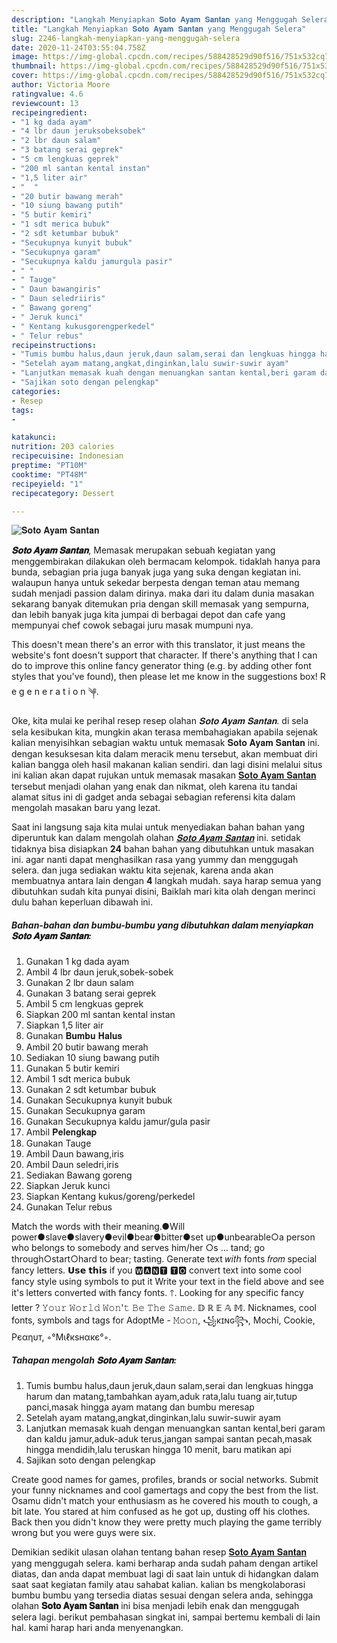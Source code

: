 ```yaml
---
description: "Langkah Menyiapkan 𝐒𝐨𝐭𝐨 𝐀𝐲𝐚𝐦 𝐒𝐚𝐧𝐭𝐚𝐧 yang Menggugah Selera"
title: "Langkah Menyiapkan 𝐒𝐨𝐭𝐨 𝐀𝐲𝐚𝐦 𝐒𝐚𝐧𝐭𝐚𝐧 yang Menggugah Selera"
slug: 2246-langkah-menyiapkan-yang-menggugah-selera
date: 2020-11-24T03:55:04.758Z
image: https://img-global.cpcdn.com/recipes/588428529d90f516/751x532cq70/𝐒𝐨𝐭𝐨-𝐀𝐲𝐚𝐦-𝐒𝐚𝐧𝐭𝐚𝐧-foto-resep-utama.jpg
thumbnail: https://img-global.cpcdn.com/recipes/588428529d90f516/751x532cq70/𝐒𝐨𝐭𝐨-𝐀𝐲𝐚𝐦-𝐒𝐚𝐧𝐭𝐚𝐧-foto-resep-utama.jpg
cover: https://img-global.cpcdn.com/recipes/588428529d90f516/751x532cq70/𝐒𝐨𝐭𝐨-𝐀𝐲𝐚𝐦-𝐒𝐚𝐧𝐭𝐚𝐧-foto-resep-utama.jpg
author: Victoria Moore
ratingvalue: 4.6
reviewcount: 13
recipeingredient:
- "1 kg dada ayam"
- "4 lbr daun jeruksobeksobek"
- "2 lbr daun salam"
- "3 batang serai geprek"
- "5 cm lengkuas geprek"
- "200 ml santan kental instan"
- "1,5 liter air"
- "  "
- "20 butir bawang merah"
- "10 siung bawang putih"
- "5 butir kemiri"
- "1 sdt merica bubuk"
- "2 sdt ketumbar bubuk"
- "Secukupnya kunyit bubuk"
- "Secukupnya garam"
- "Secukupnya kaldu jamurgula pasir"
- " "
- " Tauge"
- " Daun bawangiris"
- " Daun seledriiris"
- " Bawang goreng"
- " Jeruk kunci"
- " Kentang kukusgorengperkedel"
- " Telur rebus"
recipeinstructions:
- "Tumis bumbu halus,daun jeruk,daun salam,serai dan lengkuas hingga harum dan matang,tambahkan ayam,aduk rata,lalu tuang air,tutup panci,masak hingga ayam matang dan bumbu meresap"
- "Setelah ayam matang,angkat,dinginkan,lalu suwir-suwir ayam"
- "Lanjutkan memasak kuah dengan menuangkan santan kental,beri garam dan kaldu jamur,aduk-aduk terus,jangan sampai santan pecah,masak hingga mendidih,lalu teruskan hingga 10 menit, baru matikan api"
- "Sajikan soto dengan pelengkap"
categories:
- Resep
tags:
- 

katakunci:  
nutrition: 203 calories
recipecuisine: Indonesian
preptime: "PT10M"
cooktime: "PT48M"
recipeyield: "1"
recipecategory: Dessert

---
```



![𝐒𝐨𝐭𝐨 𝐀𝐲𝐚𝐦 𝐒𝐚𝐧𝐭𝐚𝐧](https://img-global.cpcdn.com/recipes/588428529d90f516/751x532cq70/𝐒𝐨𝐭𝐨-𝐀𝐲𝐚𝐦-𝐒𝐚𝐧𝐭𝐚𝐧-foto-resep-utama.jpg)

<b><i>𝐒𝐨𝐭𝐨 𝐀𝐲𝐚𝐦 𝐒𝐚𝐧𝐭𝐚𝐧</i></b>, Memasak merupakan sebuah kegiatan yang menggembirakan dilakukan oleh bermacam kelompok. tidaklah hanya para bunda, sebagian pria juga banyak juga yang suka dengan kegiatan ini. walaupun hanya untuk sekedar berpesta dengan teman atau memang sudah menjadi passion dalam dirinya. maka dari itu dalam dunia masakan sekarang banyak ditemukan pria dengan skill memasak yang sempurna, dan lebih banyak juga kita jumpai di berbagai depot dan cafe yang mempunyai chef cowok sebagai juru masak mumpuni nya.

This doesn&#39;t mean there&#39;s an error with this translator, it just means the website&#39;s font doesn&#39;t support that character. If there&#39;s anything that I can do to improve this online fancy generator thing (e.g. by adding other font styles that you&#39;ve found), then please let me know in the suggestions box! R e g e n e r a t i o n ༆.

Oke, kita mulai ke perihal resep resep olahan <i>𝐒𝐨𝐭𝐨 𝐀𝐲𝐚𝐦 𝐒𝐚𝐧𝐭𝐚𝐧</i>. di sela sela kesibukan kita, mungkin akan terasa membahagiakan apabila sejenak kalian menyisihkan sebagian waktu untuk memasak 𝐒𝐨𝐭𝐨 𝐀𝐲𝐚𝐦 𝐒𝐚𝐧𝐭𝐚𝐧 ini. dengan kesuksesan kita dalam meracik menu tersebut, akan membuat diri kalian bangga oleh hasil makanan kalian sendiri. dan lagi disini melalui situs ini kalian akan dapat rujukan untuk memasak masakan <u>𝐒𝐨𝐭𝐨 𝐀𝐲𝐚𝐦 𝐒𝐚𝐧𝐭𝐚𝐧</u> tersebut menjadi olahan yang enak dan nikmat, oleh karena itu tandai alamat situs ini di gadget anda sebagai sebagian referensi kita dalam mengolah masakan baru yang lezat.


Saat ini langsung saja kita mulai untuk menyediakan bahan bahan yang diperuntuk kan dalam mengolah olahan <u><i>𝐒𝐨𝐭𝐨 𝐀𝐲𝐚𝐦 𝐒𝐚𝐧𝐭𝐚𝐧</i></u> ini. setidak tidaknya bisa disiapkan <b>24</b> bahan bahan yang dibutuhkan untuk masakan ini. agar nanti dapat menghasilkan rasa yang yummy dan menggugah selera. dan juga sediakan waktu kita sejenak, karena anda akan membuatnya antara lain dengan <b>4</b> langkah mudah. saya harap semua yang dibutuhkan sudah kita punyai disini, Baiklah mari kita olah dengan merinci dulu bahan keperluan dibawah ini.

<!--inarticleads1-->

##### Bahan-bahan dan bumbu-bumbu yang dibutuhkan dalam menyiapkan 𝐒𝐨𝐭𝐨 𝐀𝐲𝐚𝐦 𝐒𝐚𝐧𝐭𝐚𝐧:

1. Gunakan 1 kg dada ayam
1. Ambil 4 lbr daun jeruk,sobek-sobek
1. Gunakan 2 lbr daun salam
1. Gunakan 3 batang serai geprek
1. Ambil 5 cm lengkuas geprek
1. Siapkan 200 ml santan kental instan
1. Siapkan 1,5 liter air
1. Gunakan  𝐁𝐮𝐦𝐛𝐮 𝐇𝐚𝐥𝐮𝐬
1. Ambil 20 butir bawang merah
1. Sediakan 10 siung bawang putih
1. Gunakan 5 butir kemiri
1. Ambil 1 sdt merica bubuk
1. Gunakan 2 sdt ketumbar bubuk
1. Gunakan Secukupnya kunyit bubuk
1. Gunakan Secukupnya garam
1. Gunakan Secukupnya kaldu jamur/gula pasir
1. Ambil  𝐏𝐞𝐥𝐞𝐧𝐠𝐤𝐚𝐩
1. Gunakan  Tauge
1. Ambil  Daun bawang,iris
1. Ambil  Daun seledri,iris
1. Sediakan  Bawang goreng
1. Siapkan  Jeruk kunci
1. Siapkan  Kentang kukus/goreng/perkedel
1. Gunakan  Telur rebus


Match the words with their meaning.●Will power●slave●slavery●evil●bear●bitter●set up●unbearable○a person who belongs to somebody and serves him/her ○s … tand; go through○start○hard to bear; tasting. Generate text 𝑤𝑖𝑡ℎ fonts 𝑓𝑟𝑜𝑚 special fancy letters. 𝗨𝘀𝗲 𝘁𝗵𝗶𝘀 if you 🆆🅰🅽🆃 🆃🅾 convert text into some cool fancy style using symbols to put it Write your text in the field above and see it&#39;s letters converted with fancy fonts. 🡑. Looking for any specific fancy letter ? 𝚈𝚘𝚞𝚛 𝚆𝚘𝚛𝚕𝚍 𝚆𝚘𝚗&#39;𝚝 𝙱𝚎 𝚃𝚑𝚎 𝚂𝚊𝚖𝚎. 𝔻 ℝ 𝔼 𝔸 𝕄. Nicknames, cool fonts, symbols and tags for AdoptMe - 𝙼𝚘𝚘𝚗, ꧁κɪɴɢ꧂, Mochi, Cookie, Pєαηυт, ◦°Mιℓкѕнαкє°◦. 

<!--inarticleads2-->

##### Tahapan mengolah 𝐒𝐨𝐭𝐨 𝐀𝐲𝐚𝐦 𝐒𝐚𝐧𝐭𝐚𝐧:

1. Tumis bumbu halus,daun jeruk,daun salam,serai dan lengkuas hingga harum dan matang,tambahkan ayam,aduk rata,lalu tuang air,tutup panci,masak hingga ayam matang dan bumbu meresap
1. Setelah ayam matang,angkat,dinginkan,lalu suwir-suwir ayam
1. Lanjutkan memasak kuah dengan menuangkan santan kental,beri garam dan kaldu jamur,aduk-aduk terus,jangan sampai santan pecah,masak hingga mendidih,lalu teruskan hingga 10 menit, baru matikan api
1. Sajikan soto dengan pelengkap


Create good names for games, profiles, brands or social networks. Submit your funny nicknames and cool gamertags and copy the best from the list. Osamu didn&#39;t match your enthusiasm as he covered his mouth to cough, a bit late. You stared at him confused as he got up, dusting off his clothes. Back then you didn&#39;t know they were pretty much playing the game terribly wrong but you were guys were six. 

Demikian sedikit ulasan olahan tentang bahan resep <u>𝐒𝐨𝐭𝐨 𝐀𝐲𝐚𝐦 𝐒𝐚𝐧𝐭𝐚𝐧</u> yang menggugah selera. kami berharap anda sudah paham dengan artikel diatas, dan anda dapat membuat lagi di saat lain untuk di hidangkan dalam saat saat kegiatan family atau sahabat kalian. kalian bs mengkolaborasi bumbu bumbu yang tersedia diatas sesuai dengan selera anda, sehingga olahan <b>𝐒𝐨𝐭𝐨 𝐀𝐲𝐚𝐦 𝐒𝐚𝐧𝐭𝐚𝐧</b> ini bisa menjadi lebih enak dan menggugah selera lagi. berikut pembahasan singkat ini, sampai bertemu kembali di lain hal. kami harap hari anda menyenangkan.
